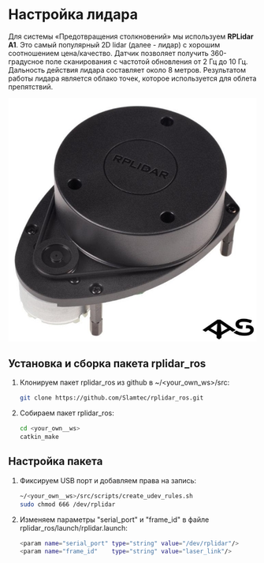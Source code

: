 # Настройка лидара

Для системы «Предотвращения столкновений» мы используем **RPLidar A1**. Это самый популярный 2D lidar (далее - лидар) с хорошим соотношением цена/качество. Датчик позволяет получить 360-градусное поле сканирования с частотой обновления от 2 Гц до 10 Гц. Дальность действия лидара составляет около 8 метров. Результатом работы лидара является облако точек, которое используется для облета препятствий.

![image info](pictures/hw_rplidar_a1.jpg)

## Установка и сборка пакета rplidar_ros

1. Клонируем пакет rplidar_ros из github в ~/<your_own_ws>/src:

    ```bash
    git clone https://github.com/Slamtec/rplidar_ros.git
    ```

2. Собираем пакет rplidar_ros:

    ```bash
    cd <your_own__ws>
    catkin_make
    ```  

## Настройка пакета

1. Фиксируем USB порт и добавляем права на запись:

    ```bash
    ~/<your_own__ws>/src/scripts/create_udev_rules.sh
    sudo chmod 666 /dev/rplidar
    ```

2. Изменяем параметры "serial_port" и "frame_id" в файле rplidar_ros/launch/rplidar.launch:

    ```bash
    <param name="serial_port" type="string" value="/dev/rplidar"/>
    <param name="frame_id"    type="string" value="laser_link"/>
    ```
